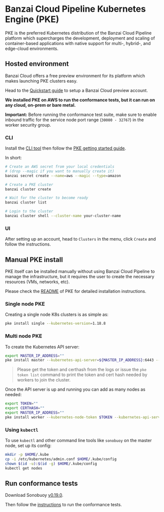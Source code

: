 # Banzai Cloud Pipeline Kubernetes Engine (PKE)

PKE is the preferred Kubernetes distribution of the Banzai Cloud Pipeline platform which supercharges the development, deployment and scaling of container-based applications with native support for multi-, hybrid-, and edge-cloud environments.


## Hosted environment

Banzai Cloud offers a free preview environment for its platform which makes launching PKE clusters easy.

Head to the [Quickstart guide](https://banzaicloud.com/docs/pipeline/quickstart/install-pipeline/try/) to setup a Banzai Cloud preview account.

**We installed PKE on AWS to run the conformance tests, but it can run on any cloud, on-prem or bare metal.**

**Important:** Before running the conformance test suite, make sure to enable inbound traffic for the service node port range (`30000 - 32767`) in the worker security group.

### CLI

Install the [CLI tool](https://banzaicloud.com/docs/pipeline/cli/install/) then follow the [PKE getting started guide](https://banzaicloud.com/docs/pipeline/quickstart/create-cluster/pke-aws/).

In short:

```bash
# Create an AWS secret from your local credentials
# (drop --magic if you want to manually create it)
banzai secret create --name=aws --magic --type=amazon

# Create a PKE cluster
banzai cluster create

# Wait for the cluster to become ready
banzai cluster list

# Login to the cluster
banzai cluster shell --cluster-name your-cluster-name
```

### UI

After setting up an account, head to `Clusters` in the menu, click `Create` and follow the instructions.


## Manual PKE install

PKE itself can be installed manually without using Banzai Cloud Pipeline to manage the infrastructure,
but it requires the user to create the necessary resources (VMs, networks, etc).

Please check the [README](https://github.com/banzaicloud/pke/tree/master#installation) of PKE for detailed installation instructions.

### Single node PKE

Creating a single node K8s clusters is as simple as:

```bash
pke install single --kubernetes-version=1.18.8
```

### Multi node PKE

To create the Kubernetes API server:

```bash
export MASTER_IP_ADDRESS=""
pke install master --kubernetes-api-server=${MASTER_IP_ADDRESS}:6443 --kubernetes-version=1.18.8
```

>Please get the token and certhash from the logs or issue the `pke token list` command to print the token and cert hash needed by workers to join the cluster.
>

Once the API server is up and running you can add as many nodes as needed:

```bash
export TOKEN=""
export CERTHASH=""
export MASTER_IP_ADDRESS=""
pke install worker --kubernetes-node-token $TOKEN --kubernetes-api-server-ca-cert-hash $CERTHASH --kubernetes-api-server ${MASTER_IP_ADDRESS}:6443 --kubernetes-version=1.18.8
```

### Using `kubectl`

To use `kubectl` and other command line tools like `sonobuoy` on the master node, set up its config:

```bash
mkdir -p $HOME/.kube
cp -i /etc/kubernetes/admin.conf $HOME/.kube/config
chown $(id -u):$(id -g) $HOME/.kube/config
kubectl get nodes
```


## Run conformance tests

Download Sonobuoy [v0.19.0](https://github.com/vmware-tanzu/sonobuoy/releases/tag/v0.19.0).

Then follow the [instructions](https://github.com/cncf/k8s-conformance/blob/a8a1182/instructions.md) to run the conformance tests.
